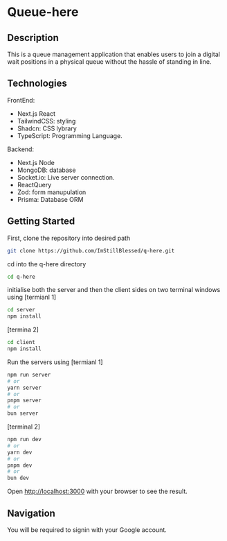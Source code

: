 # Queue-here

## Description

This is a queue management application that enables users to join a digital wait positions in a physical queue without the hassle of standing in line.

## Technologies

FrontEnd:

- Next.js React
- TailwindCSS: styling
- Shadcn: CSS lybrary
- TypeScript: Programming Language.

Backend:

- Next.js Node
- MongoDB: database
- Socket.io: Live server connection.
- ReactQuery
- Zod: form manupulation
- Prisma: Database ORM

## Getting Started

First, clone the repository into desired path

```bash
git clone https://github.com/ImStillBlessed/q-here.git
```

cd into the q-here directory

```bash
cd q-here
```

initialise both the server and then the client sides on two terminal windows using
[termianl 1]

```bash
cd server
npm install
```

[termina 2]

```bash
cd client
npm install
```

Run the servers using
[termianl 1]

```bash
npm run server
# or
yarn server
# or
pnpm server
# or
bun server
```

[terminal 2]

```bash
npm run dev
# or
yarn dev
# or
pnpm dev
# or
bun dev
```

Open [http://localhost:3000](http://localhost:3000) with your browser to see the result.

## Navigation

You will be required to signin with your Google account.
